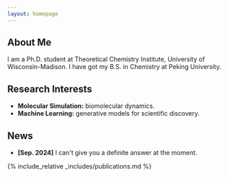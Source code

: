 ```yaml
---
layout: homepage
---
```


## About Me

I am a Ph.D. student at Theoretical Chemistry Institute, University of Wisconsin-Madison. I have got my B.S. in Chemistry at Peking University.

## Research Interests

- **Molecular Simulation:** biomolecular dynamics.
- **Machine Learning:** generative models for scientific discovery.

## News

- **[Sep. 2024]** I can't give you a definite answer at the moment.


{% include_relative _includes/publications.md %}

<!-- {% include_relative _includes/services.md %} -->
